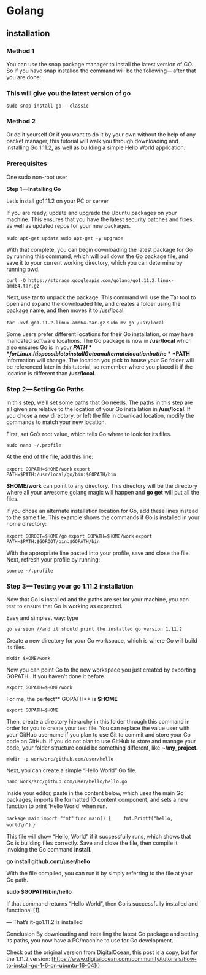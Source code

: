 # Golang
## installation
### Method 1
You can use the snap package manager to install the latest version of GO. So if you have snap installed the command will be the following — after that you are done:

### This will give you the latest version of go


`sudo snap install go --classic`


### Method 2
Or do it yourself
Or if you want to do it by your own without the help of any packet manager, this tutorial will walk you through downloading and installing Go 1.11.2, as well as building a simple Hello World application.

### Prerequisites

One sudo non-root user

**Step 1 — Installing Go**

Let’s install go1.11.2 on your PC or server

If you are ready, update and upgrade the Ubuntu packages on your machine. This ensures that you have the latest security patches and fixes, as well as updated repos for your new packages.

`sudo apt-get update`
`sudo apt-get -y upgrade`

With that complete, you can begin downloading the latest package for Go by running this command, which will pull down the Go package file, and save it to your current working directory, which you can determine by running pwd.

`curl -O https://storage.googleapis.com/golang/go1.11.2.linux-amd64.tar.gz`

Next, use tar to unpack the package. This command will use the Tar tool to open and expand the downloaded file, and creates a folder using the package name, and then moves it to /usr/local.

`tar -xvf go1.11.2.linux-amd64.tar.gz`
`sudo mv go /usr/local`

Some users prefer different locations for their Go installation, or may have mandated software locations. The Go package is now in **/usr/local** which also ensures Go is in your **$PATH** for Linux. It is possible to install Go to an alternate location but the **$PATH** information will change. The location you pick to house your Go folder will be referenced later in this tutorial, so remember where you placed it if the location is different than **/usr/local**.

### Step 2 — Setting Go Paths

In this step, we’ll set some paths that Go needs. The paths in this step are all given are relative to the location of your Go installation in **/usr/local**. If you chose a new directory, or left the file in download location, modify the commands to match your new location.

First, set Go’s root value, which tells Go where to look for its files.

`sudo nano ~/.profile`

At the end of the file, add this line:

`export GOPATH=$HOME/work`
`export PATH=$PATH:/usr/local/go/bin:$GOPATH/bin`

**$HOME/work** can point to any directory. This directory will be the directory where all your awesome golang magic will happen and **go get** will put all the files.

If you chose an alternate installation location for Go, add these lines instead to the same file. This example shows the commands if Go is installed in your home directory:

`export GOROOT=$HOME/go`
`export GOPATH=$HOME/work`
`export PATH=$PATH:$GOROOT/bin:$GOPATH/bin`

With the appropriate line pasted into your profile, save and close the file. Next, refresh your profile by running:

`source ~/.profile`

### Step 3 — Testing your go 1.11.2 installation

Now that Go is installed and the paths are set for your machine, you can test to ensure that Go is working as expected.

Easy and simplest way: type

`go version //and it should print the installed go version 1.11.2`

Create a new directory for your Go workspace, which is where Go will build its files.

`mkdir $HOME/work`

Now you can point Go to the new workspace you just created by exporting GOPATH . If you haven’t done it before.

`export GOPATH=$HOME/work`

For me, the perfect** GOPATH** is **$HOME**

`export GOPATH=$HOME`

Then, create a directory hierarchy in this folder through this command in order for you to create your test file. You can replace the value user with your GitHub username if you plan to use Git to commit and store your Go code on GitHub. If you do not plan to use GitHub to store and manage your code, your folder structure could be something different, like **~/my_project.**

`mkdir -p work/src/github.com/user/hello`


Next, you can create a simple “Hello World” Go file.

`nano work/src/github.com/user/hello/hello.go`


Inside your editor, paste in the content below, which uses the main Go packages, imports the formatted IO content component, and sets a new function to print ‘Hello World’ when run.

`package main`
`import "fmt"`
`func main() {`
`    fmt.Printf("hello, world\n")`
`}`

This file will show “Hello, World” if it successfully runs, which shows that Go is building files correctly. Save and close the file, then compile it invoking the Go command **install**.

**go install github.com/user/hello**

With the file compiled, you can run it by simply referring to the file at your Go path.

**sudo $GOPATH/bin/hello**

If that command returns “Hello World”, then Go is successfully installed and functional [1].

— That’s it-go1.11.2 is installed

Conclusion
By downloading and installing the latest Go package and setting its paths, you now have a PC/machine to use for Go development.

Check out the original version from DigitalOcean, this post is a copy, but for the 1.11.2 version: [https://www.digitalocean.com/community/tutorials/how-to-install-go-1-6-on-ubuntu-16-04]()

